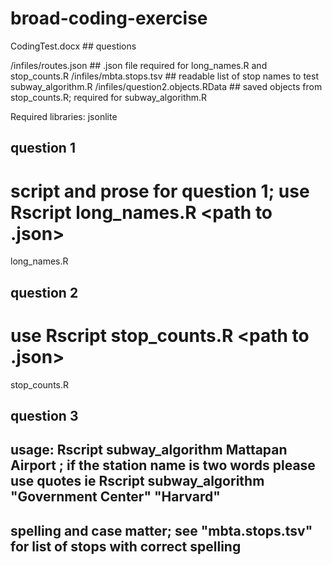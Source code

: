 # broad-coding-exercise

CodingTest.docx ## questions

/infiles/routes.json ## .json file required for long_names.R and stop_counts.R
/infiles/mbta.stops.tsv ## readable list of stop names to test subway_algorithm.R
/infiles/question2.objects.RData ## saved objects from stop_counts.R; required for subway_algorithm.R

Required libraries:
jsonlite

## question 1
# script and prose for question 1; use Rscript long_names.R <path to .json>
long_names.R

## question 2
# use Rscript stop_counts.R <path to .json>
stop_counts.R
  
## question 3
## usage: Rscript subway_algorithm Mattapan Airport ; if the station name is two words please use quotes ie Rscript subway_algorithm "Government Center" "Harvard"
## spelling and case matter; see "mbta.stops.tsv" for list of stops with correct spelling
